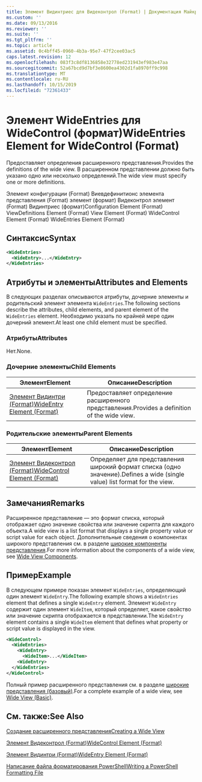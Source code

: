 ```yaml
---
title: Элемент Видинтриес для Видеконтрол (Format) | Документация Майкрософт
ms.custom: ''
ms.date: 09/13/2016
ms.reviewer: ''
ms.suite: ''
ms.tgt_pltfrm: ''
ms.topic: article
ms.assetid: 0c4bff45-0960-4b3a-95e7-47f2cee03ac5
caps.latest.revision: 12
ms.openlocfilehash: 083f3c8df8136858e32778ed231943ef983e47aa
ms.sourcegitcommit: 52a67bcd9d7bf3e8600ea4302d1fa8970ff9c998
ms.translationtype: MT
ms.contentlocale: ru-RU
ms.lasthandoff: 10/15/2019
ms.locfileid: "72361433"
---
```

# <a name="wideentries-element-for-widecontrol-format"></a><span data-ttu-id="a3eb1-102">Элемент WideEntries для WideControl (формат)</span><span class="sxs-lookup"><span data-stu-id="a3eb1-102">WideEntries Element for WideControl (Format)</span></span>

<span data-ttu-id="a3eb1-103">Предоставляет определения расширенного представления.</span><span class="sxs-lookup"><span data-stu-id="a3eb1-103">Provides the definitions of the wide view.</span></span> <span data-ttu-id="a3eb1-104">В расширенном представлении должно быть указано одно или несколько определений.</span><span class="sxs-lookup"><span data-stu-id="a3eb1-104">The wide view must specify one or more definitions.</span></span>

<span data-ttu-id="a3eb1-105">Элемент конфигурации (Format) Виевдефинитионс элемента представления (Format) элемент (формат) Видеконтрол элемент (Format) Видинтриес (формат)</span><span class="sxs-lookup"><span data-stu-id="a3eb1-105">Configuration Element (Format) ViewDefinitions Element (Format) View Element (Format) WideControl Element (Format) WideEntries Element (Format)</span></span>

## <a name="syntax"></a><span data-ttu-id="a3eb1-106">Синтаксис</span><span class="sxs-lookup"><span data-stu-id="a3eb1-106">Syntax</span></span>

```xml
<WideEntries>
  <WideEntry>...</WideEntry>
</WideEntries>

```

## <a name="attributes-and-elements"></a><span data-ttu-id="a3eb1-107">Атрибуты и элементы</span><span class="sxs-lookup"><span data-stu-id="a3eb1-107">Attributes and Elements</span></span>

<span data-ttu-id="a3eb1-108">В следующих разделах описываются атрибуты, дочерние элементы и родительский элемент элемента `WideEntries`.</span><span class="sxs-lookup"><span data-stu-id="a3eb1-108">The following sections describe the attributes, child elements, and parent element of the `WideEntries` element.</span></span> <span data-ttu-id="a3eb1-109">Необходимо указать по крайней мере один дочерний элемент.</span><span class="sxs-lookup"><span data-stu-id="a3eb1-109">At least one child element must be specified.</span></span>

### <a name="attributes"></a><span data-ttu-id="a3eb1-110">Атрибуты</span><span class="sxs-lookup"><span data-stu-id="a3eb1-110">Attributes</span></span>

<span data-ttu-id="a3eb1-111">Нет.</span><span class="sxs-lookup"><span data-stu-id="a3eb1-111">None.</span></span>

### <a name="child-elements"></a><span data-ttu-id="a3eb1-112">Дочерние элементы</span><span class="sxs-lookup"><span data-stu-id="a3eb1-112">Child Elements</span></span>

|<span data-ttu-id="a3eb1-113">Элемент</span><span class="sxs-lookup"><span data-stu-id="a3eb1-113">Element</span></span>|<span data-ttu-id="a3eb1-114">Описание</span><span class="sxs-lookup"><span data-stu-id="a3eb1-114">Description</span></span>|
|-------------|-----------------|
|[<span data-ttu-id="a3eb1-115">Элемент Видинтри (Format)</span><span class="sxs-lookup"><span data-stu-id="a3eb1-115">WideEntry Element (Format)</span></span>](./wideentry-element-for-widecontrol-format.md)|<span data-ttu-id="a3eb1-116">Предоставляет определение расширенного представления.</span><span class="sxs-lookup"><span data-stu-id="a3eb1-116">Provides a definition of the wide view.</span></span>|

### <a name="parent-elements"></a><span data-ttu-id="a3eb1-117">Родительские элементы</span><span class="sxs-lookup"><span data-stu-id="a3eb1-117">Parent Elements</span></span>

|<span data-ttu-id="a3eb1-118">Элемент</span><span class="sxs-lookup"><span data-stu-id="a3eb1-118">Element</span></span>|<span data-ttu-id="a3eb1-119">Описание</span><span class="sxs-lookup"><span data-stu-id="a3eb1-119">Description</span></span>|
|-------------|-----------------|
|[<span data-ttu-id="a3eb1-120">Элемент Видеконтрол (Format)</span><span class="sxs-lookup"><span data-stu-id="a3eb1-120">WideControl Element (Format)</span></span>](./widecontrol-element-format.md)|<span data-ttu-id="a3eb1-121">Определяет для представления широкий формат списка (одно значение).</span><span class="sxs-lookup"><span data-stu-id="a3eb1-121">Defines a wide (single value) list format for the view.</span></span>|

## <a name="remarks"></a><span data-ttu-id="a3eb1-122">Замечания</span><span class="sxs-lookup"><span data-stu-id="a3eb1-122">Remarks</span></span>

<span data-ttu-id="a3eb1-123">Расширенное представление — это формат списка, который отображает одно значение свойства или значение скрипта для каждого объекта.</span><span class="sxs-lookup"><span data-stu-id="a3eb1-123">A wide view is a list format that displays a single property value or script value for each object.</span></span> <span data-ttu-id="a3eb1-124">Дополнительные сведения о компонентах широкого представления см. в разделе [широкие компоненты представления](./creating-a-wide-view.md).</span><span class="sxs-lookup"><span data-stu-id="a3eb1-124">For more information about the components of a wide view, see [Wide View Components](./creating-a-wide-view.md).</span></span>

## <a name="example"></a><span data-ttu-id="a3eb1-125">Пример</span><span class="sxs-lookup"><span data-stu-id="a3eb1-125">Example</span></span>

<span data-ttu-id="a3eb1-126">В следующем примере показан элемент `WideEntries`, определяющий один элемент `WideEntry`.</span><span class="sxs-lookup"><span data-stu-id="a3eb1-126">The following example shows a `WideEntries` element that defines a single `WideEntry` element.</span></span> <span data-ttu-id="a3eb1-127">Элемент `WideEntry` содержит один элемент `WideItem`, который определяет, какое свойство или значение скрипта отображается в представлении.</span><span class="sxs-lookup"><span data-stu-id="a3eb1-127">The `WideEntry` element contains a single `WideItem` element that defines what property or script value is displayed in the view.</span></span>

```xml
<WideControl>
  <WideEntries>
    <WideEntry>
      <WideItem>...</WideItem>
    <WideEntry>
  </WideEntries>
</WideControl>
```

<span data-ttu-id="a3eb1-128">Полный пример расширенного представления см. в разделе [широкие представления (базовый)](./wide-view-basic.md).</span><span class="sxs-lookup"><span data-stu-id="a3eb1-128">For a complete example of a wide view, see [Wide View (Basic)](./wide-view-basic.md).</span></span>

## <a name="see-also"></a><span data-ttu-id="a3eb1-129">См. также:</span><span class="sxs-lookup"><span data-stu-id="a3eb1-129">See Also</span></span>

[<span data-ttu-id="a3eb1-130">Создание расширенного представления</span><span class="sxs-lookup"><span data-stu-id="a3eb1-130">Creating a Wide View</span></span>](./creating-a-wide-view.md)

[<span data-ttu-id="a3eb1-131">Элемент Видеконтрол (Format)</span><span class="sxs-lookup"><span data-stu-id="a3eb1-131">WideControl Element (Format)</span></span>](./widecontrol-element-format.md)

[<span data-ttu-id="a3eb1-132">Элемент Видинтри (Format)</span><span class="sxs-lookup"><span data-stu-id="a3eb1-132">WideEntry Element (Format)</span></span>](./wideentry-element-for-widecontrol-format.md)

[<span data-ttu-id="a3eb1-133">Написание файла форматирования PowerShell</span><span class="sxs-lookup"><span data-stu-id="a3eb1-133">Writing a PowerShell Formatting File</span></span>](./writing-a-powershell-formatting-file.md)
